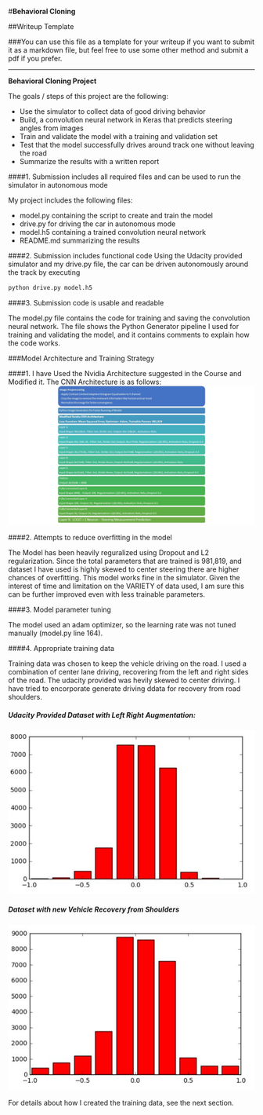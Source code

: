 #**Behavioral Cloning** 

##Writeup Template

###You can use this file as a template for your writeup if you want to submit it as a markdown file, but feel free to use some other method and submit a pdf if you prefer.

---

**Behavioral Cloning Project**

The goals / steps of this project are the following:
* Use the simulator to collect data of good driving behavior
* Build, a convolution neural network in Keras that predicts steering angles from images
* Train and validate the model with a training and validation set
* Test that the model successfully drives around track one without leaving the road
* Summarize the results with a written report


[//]: # (Image References)

[image1]: ./examples/P3_Architecture.jpg "CNN Architecture Visualization"
[image2]: ./examples/Udacity_Dataset_Visualization.JPG "Udacity Provided Dataset with Left and Right Image Augmentation"
[image3]: ./examples/Augmented_Dataset_Visualization.JPG "Dataset with new Vehicle Recovery from Shoulders"


####1. Submission includes all required files and can be used to run the simulator in autonomous mode

My project includes the following files:
* model.py containing the script to create and train the model
* drive.py for driving the car in autonomous mode
* model.h5 containing a trained convolution neural network 
* README.md summarizing the results

####2. Submission includes functional code
Using the Udacity provided simulator and my drive.py file, the car can be driven autonomously around the track by executing 
```sh
python drive.py model.h5
```

####3. Submission code is usable and readable

The model.py file contains the code for training and saving the convolution neural network. The file shows the Python Generator pipeline I used for training and validating the model, and it contains comments to explain how the code works.

###Model Architecture and Training Strategy

####1. I have Used the Nvidia Architecture suggested in the Course and Modified it. The CNN Architecture is as follows:
![alt text][image1]

####2. Attempts to reduce overfitting in the model

The Model has been heavily reguralized using Dropout and L2 regularization. Since the total parameters that are trained is 981,819, and dataset I have used is highly skewed to center steering there are higher chances of overfitting. 
This model works fine in the simulator. Given the interest of time and limitation on the VARIETY of data used, I am sure this can be further improved even with less trainable parameters.

####3. Model parameter tuning

The model used an adam optimizer, so the learning rate was not tuned manually (model.py line 164).

####4. Appropriate training data

Training data was chosen to keep the vehicle driving on the road. I used a combination of center lane driving, recovering from the left and right sides of the road. The udacity provided was hevily skewed to center driving. I have tried to encorporate generate driving ddata for recovery from road shoulders.

##### Udacity Provided Dataset with Left Right Augmentation:
![alt text][image2]


##### Dataset with new Vehicle Recovery from Shoulders
![alt text][image3]

For details about how I created the training data, see the next section. 
